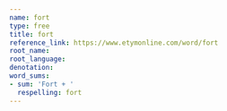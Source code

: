 ```yaml
---
name: fort
type: free
title: fort
reference_link: https://www.etymonline.com/word/fort
root_name: 
root_language: 
denotation: 
word_sums:
- sum: 'Fort + '
  respelling: fort
---
```

